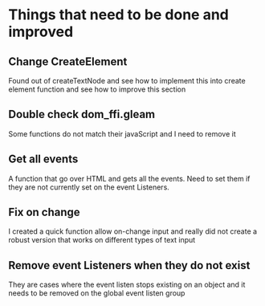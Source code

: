 # Things that need to be done and improved

## Change CreateElement
Found out of createTextNode and see how to implement this into create element function and see how to improve this 
section 

## Double check dom_ffi.gleam
Some functions do not match their javaScript and I need to remove it

## Get all events
A function that go over HTML and gets all the events. Need to set them if they are not currently set on the 
event Listeners. 

## Fix on change
I created a quick function allow on-change input and really did not create a robust version that works on different types of text input


## Remove event Listeners when they do not exist
They are cases where the event listen stops existing on an object and it needs to be removed on the global event listen group
